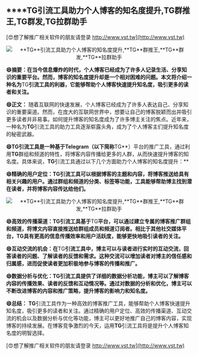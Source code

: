 ## ****TG**引流工具助力个人博客的知名度提升,**TG**群推王,**TG**群发,**TG**拉群助手**

[😍想了解推广相关软件的朋友请登录 http://www.vst.tw](http://www.vst.tw)

 <center><img src="https://vst.tw/MP4/tuiguang/png/7.png" alt="**TG**引流工具助力个人博客的知名度提升,**TG**群推王,**TG**群发,**TG**拉群助手"></center>

**😄摘要：在当今信息爆炸的时代，个人博客已经成为了许多人记录生活、分享知识的重要平台。然而，博客的知名度提升却是一个相对困难的问题。本文将介绍一种名为**TG**引流工具的利器，它能够帮助个人博客快速提升知名度，吸引更多的读者和关注。**

**😄正文：**
随着互联网的快速发展，个人博客已经成为了许多人表达自己、分享知识的重要渠道。然而，在庞大的互联网世界中，想要让自己的博客脱颖而出并吸引更多读者并非易事。如何提升博客的知名度成为了许多博主关注的焦点。近年来，一种名为**TG**引流工具的助力工具逐渐崭露头角，成为了个人博客主们提升知名度的秘密武器。

**😄**TG**引流工具是一种基于Telegram（以下简称**TG**）平台的推广工具，通过利用**TG**群组和频道的特性，将博客内容传播给更多的人群，从而快速提升博客的知名度。具体来说，**TG**引流工具通过以下几个方面助力个人博客的知名度提升：**

**😄精确的用户定位：**TG**引流工具可以根据博客的主题和内容，将博客推送给具有相关兴趣的用户。通过群组和频道的分类、标签等功能，工具能够帮助博主找到潜在读者，并将博客内容传达给他们。**

 <center><img src="https://vst.tw/MP4/tuiguang/png/2.png" alt="**TG**引流工具助力个人博客的知名度提升,**TG**群推王,**TG**群发,**TG**拉群助手"></center>

**😄高效的传播渠道：**TG**引流工具基于**TG**平台，可以通过建立专属的博客推广群组和频道，将博文内容直接推送给群组成员和频道订阅者。相比于其他社交媒体平台，**TG**具有更高的信息传播效率和用户活跃度，能够更快地吸引读者的关注。**

**😄互动交流的机会：在**TG**引流工具中，博主可以与读者进行实时的互动交流，回答读者的问题、了解读者的反馈和需求。这种交流可以增加读者对博主的信任感和归属感，进而促使读者更加积极地参与博客的传播和推广。**

**😄数据分析与优化：**TG**引流工具提供了详细的数据分析功能，博主可以了解博客内容的传播效果、读者的反馈和互动情况等。通过对数据的分析和优化，博主可以不断改进博客的内容和推广策略，提升博客的影响力和知名度。**

**😄总结：**
**TG**引流工具作为一种高效的博客推广工具，能够帮助个人博客快速提升知名度，吸引更多的读者和关注。通过精确的用户定位、高效的传播渠道、互动交流的机会以及数据分析与优化等功能，博主可以更好地推广自己的博客内容，实现博客的持续发展。在博客竞争激烈的今天，运用**TG**引流工具将是提升个人博客知名度的明智选择。

[😍想了解推广相关软件的朋友请登录 http://www.vst.tw](http://www.vst.tw)




